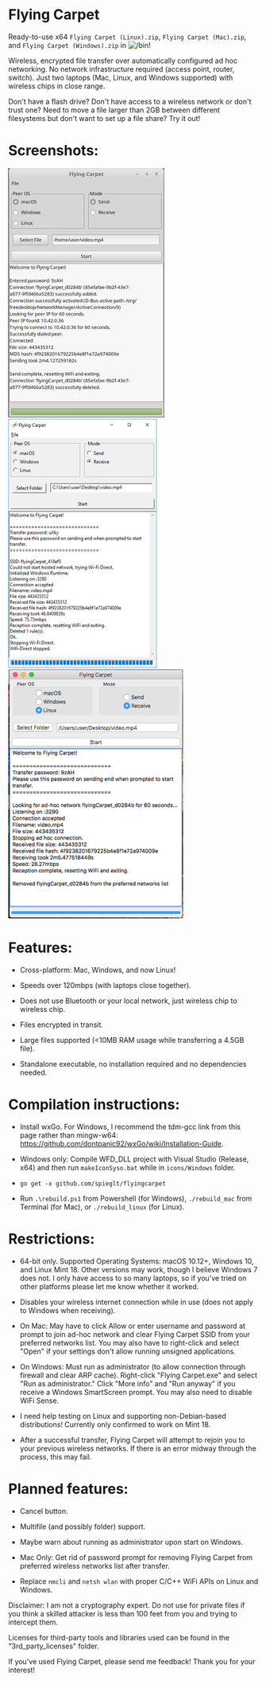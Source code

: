 # Flying Carpet
Ready-to-use x64 `Flying Carpet (Linux).zip`, `Flying Carpet (Mac).zip`, and `Flying Carpet (Windows).zip` in ![`/bin`](bin)!

Wireless, encrypted file transfer over automatically configured ad hoc networking. No network infrastructure required (access point, router, switch). Just two laptops (Mac, Linux, and Windows supported) with wireless chips in close range.

Don't have a flash drive? Don't have access to a wireless network or don't trust one? Need to move a file larger than 2GB between different filesystems but don't want to set up a file share? Try it out!

# Screenshots:

![](pictures/linuxDemo.png)  ![](pictures/winDemo.png)  ![](pictures/macDemo.png)

# Features:
+ Cross-platform: Mac, Windows, and now Linux!

+ Speeds over 120mbps (with laptops close together).

+ Does not use Bluetooth or your local network, just wireless chip to wireless chip.

+ Files encrypted in transit.

+ Large files supported (<10MB RAM usage while transferring a 4.5GB file).

+ Standalone executable, no installation required and no dependencies needed.

# Compilation instructions:

+ Install wxGo. For Windows, I recommend the tdm-gcc link from this page rather than mingw-w64: https://github.com/dontpanic92/wxGo/wiki/Installation-Guide.

+ Windows only: Compile WFD_DLL project with Visual Studio (Release, x64) and then run `makeIconSyso.bat` while in `icons/Windows` folder.

+ `go get -x github.com/spieglt/flyingcarpet`

+ Run `.\rebuild.ps1` from Powershell (for Windows), `./rebuild_mac` from Terminal (for Mac), or `./rebuild_linux` (for Linux).

# Restrictions:
+ 64-bit only. Supported Operating Systems: macOS 10.12+, Windows 10, and Linux Mint 18. Other versions may work, though I believe Windows 7 does not. I only have access to so many laptops, so if you've tried on other platforms please let me know whether it worked. 

+ Disables your wireless internet connection while in use (does not apply to Windows when receiving).

+ On Mac: May have to click Allow or enter username and password at prompt to join ad-hoc network and clear Flying Carpet SSID from your preferred networks list. You may also have to right-click and select "Open" if your settings don't allow running unsigned applications. 

+ On Windows: Must run as administrator (to allow connection through firewall and clear ARP cache). Right-click "Flying Carpet.exe" and select "Run as administrator." Click "More info" and "Run anyway" if you receive a Windows SmartScreen prompt. You may also need to disable WiFi Sense.

+ I need help testing on Linux and supporting non-Debian-based distributions! Currently only confirmed to work on Mint 18.

+ After a successful transfer, Flying Carpet will attempt to rejoin you to your previous wireless networks. If there is an error midway through the process, this may fail.

# Planned features:

+ Cancel button.

+ Multifile (and possibly folder) support.

+ Maybe warn about running as administrator upon start on Windows.

+ Mac Only: Get rid of password prompt for removing Flying Carpet from preferred wireless networks list after transfer.

+ Replace `nmcli` and `netsh wlan` with proper C/C++ WiFi APIs on Linux and Windows. 

Disclaimer: I am not a cryptography expert. Do not use for private files if you think a skilled attacker is less than 100 feet from you and trying to intercept them.

Licenses for third-party tools and libraries used can be found in the "3rd_party_licenses" folder.

If you've used Flying Carpet, please send me feedback! Thank you for your interest!
